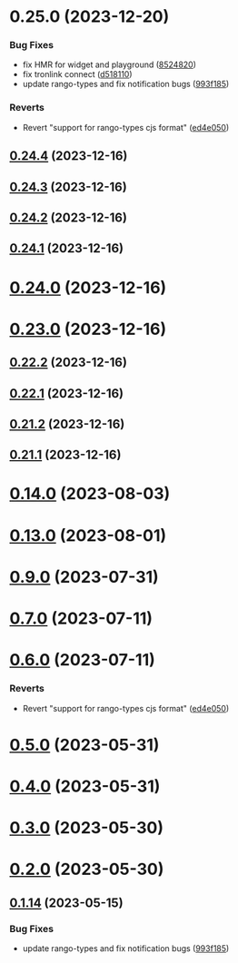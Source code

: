 # 0.25.0 (2023-12-20)


### Bug Fixes

* fix HMR for widget and playground ([8524820](https://github.com/yeager-eren/rango-client/commit/8524820f10cf0b8921f3db0c4f620ff98daa4103))
* fix tronlink connect ([d518110](https://github.com/yeager-eren/rango-client/commit/d51811016d5cdca126a59ea7783402e2850ea8c6))
* update rango-types and fix notification bugs ([993f185](https://github.com/yeager-eren/rango-client/commit/993f185e0b8c5e5e15a2c65ba2d85d1f9c8daa90))


### Reverts

* Revert "support for rango-types cjs format" ([ed4e050](https://github.com/yeager-eren/rango-client/commit/ed4e050bfc0dcde7aeffa6b0d73b02080a5721eb))



## [0.24.4](https://github.com/yeager-eren/rango-client/compare/provider-tron-link@0.24.3...provider-tron-link@0.24.4) (2023-12-16)



## [0.24.3](https://github.com/yeager-eren/rango-client/compare/provider-tron-link@0.24.2...provider-tron-link@0.24.3) (2023-12-16)



## [0.24.2](https://github.com/yeager-eren/rango-client/compare/provider-tron-link@0.24.1...provider-tron-link@0.24.2) (2023-12-16)



## [0.24.1](https://github.com/yeager-eren/rango-client/compare/provider-tron-link@0.24.0...provider-tron-link@0.24.1) (2023-12-16)



# [0.24.0](https://github.com/yeager-eren/rango-client/compare/provider-tron-link@0.23.0...provider-tron-link@0.24.0) (2023-12-16)



# [0.23.0](https://github.com/yeager-eren/rango-client/compare/provider-tron-link@0.22.2...provider-tron-link@0.23.0) (2023-12-16)



## [0.22.2](https://github.com/yeager-eren/rango-client/compare/provider-tron-link@0.22.1...provider-tron-link@0.22.2) (2023-12-16)



## [0.22.1](https://github.com/yeager-eren/rango-client/compare/provider-tron-link@0.21.2...provider-tron-link@0.22.1) (2023-12-16)



## [0.21.2](https://github.com/yeager-eren/rango-client/compare/provider-tron-link@0.21.1-next.68...provider-tron-link@0.21.2) (2023-12-16)



## [0.21.1](https://github.com/yeager-eren/rango-client/compare/provider-tron-link@0.22.0...provider-tron-link@0.21.1) (2023-12-16)



# [0.14.0](https://github.com/rango-exchange/rango-client/compare/provider-tron-link@0.13.0...provider-tron-link@0.14.0) (2023-08-03)



# [0.13.0](https://github.com/rango-exchange/rango-client/compare/provider-tron-link@0.12.0...provider-tron-link@0.13.0) (2023-08-01)



# [0.9.0](https://github.com/rango-exchange/rango-client/compare/provider-tron-link@0.8.0...provider-tron-link@0.9.0) (2023-07-31)



# [0.7.0](https://github.com/rango-exchange/rango-client/compare/provider-tron-link@0.6.0...provider-tron-link@0.7.0) (2023-07-11)



# [0.6.0](https://github.com/rango-exchange/rango-client/compare/provider-tron-link@0.5.0...provider-tron-link@0.6.0) (2023-07-11)


### Reverts

* Revert "support for rango-types cjs format" ([ed4e050](https://github.com/rango-exchange/rango-client/commit/ed4e050bfc0dcde7aeffa6b0d73b02080a5721eb))



# [0.5.0](https://github.com/rango-exchange/rango-client/compare/provider-tron-link@0.4.0...provider-tron-link@0.5.0) (2023-05-31)



# [0.4.0](https://github.com/rango-exchange/rango-client/compare/provider-tron-link@0.3.0...provider-tron-link@0.4.0) (2023-05-31)



# [0.3.0](https://github.com/rango-exchange/rango-client/compare/provider-tron-link@0.2.0...provider-tron-link@0.3.0) (2023-05-30)



# [0.2.0](https://github.com/rango-exchange/rango-client/compare/provider-tron-link@0.1.15...provider-tron-link@0.2.0) (2023-05-30)



## [0.1.14](https://github.com/rango-exchange/rango-client/compare/provider-tron-link@0.1.13...provider-tron-link@0.1.14) (2023-05-15)


### Bug Fixes

* update rango-types and fix notification bugs ([993f185](https://github.com/rango-exchange/rango-client/commit/993f185e0b8c5e5e15a2c65ba2d85d1f9c8daa90))



